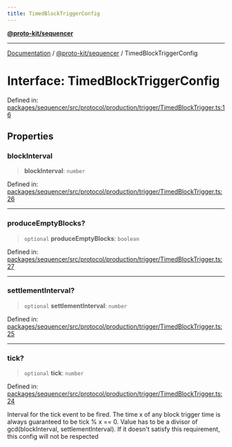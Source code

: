 ```yaml
---
title: TimedBlockTriggerConfig
---
```


[**@proto-kit/sequencer**](../README.md)

***

[Documentation](../../../README.md) / [@proto-kit/sequencer](../README.md) / TimedBlockTriggerConfig

# Interface: TimedBlockTriggerConfig

Defined in: [packages/sequencer/src/protocol/production/trigger/TimedBlockTrigger.ts:16](https://github.com/proto-kit/framework/blob/b953c754e500c62f01fbbd6d09adfb2f5577269d/packages/sequencer/src/protocol/production/trigger/TimedBlockTrigger.ts#L16)

## Properties

### blockInterval

> **blockInterval**: `number`

Defined in: [packages/sequencer/src/protocol/production/trigger/TimedBlockTrigger.ts:26](https://github.com/proto-kit/framework/blob/b953c754e500c62f01fbbd6d09adfb2f5577269d/packages/sequencer/src/protocol/production/trigger/TimedBlockTrigger.ts#L26)

***

### produceEmptyBlocks?

> `optional` **produceEmptyBlocks**: `boolean`

Defined in: [packages/sequencer/src/protocol/production/trigger/TimedBlockTrigger.ts:27](https://github.com/proto-kit/framework/blob/b953c754e500c62f01fbbd6d09adfb2f5577269d/packages/sequencer/src/protocol/production/trigger/TimedBlockTrigger.ts#L27)

***

### settlementInterval?

> `optional` **settlementInterval**: `number`

Defined in: [packages/sequencer/src/protocol/production/trigger/TimedBlockTrigger.ts:25](https://github.com/proto-kit/framework/blob/b953c754e500c62f01fbbd6d09adfb2f5577269d/packages/sequencer/src/protocol/production/trigger/TimedBlockTrigger.ts#L25)

***

### tick?

> `optional` **tick**: `number`

Defined in: [packages/sequencer/src/protocol/production/trigger/TimedBlockTrigger.ts:24](https://github.com/proto-kit/framework/blob/b953c754e500c62f01fbbd6d09adfb2f5577269d/packages/sequencer/src/protocol/production/trigger/TimedBlockTrigger.ts#L24)

Interval for the tick event to be fired.
The time x of any block trigger time is always guaranteed to be
tick % x == 0.
Value has to be a divisor of gcd(blockInterval, settlementInterval).
If it doesn't satisfy this requirement, this config will not be respected

